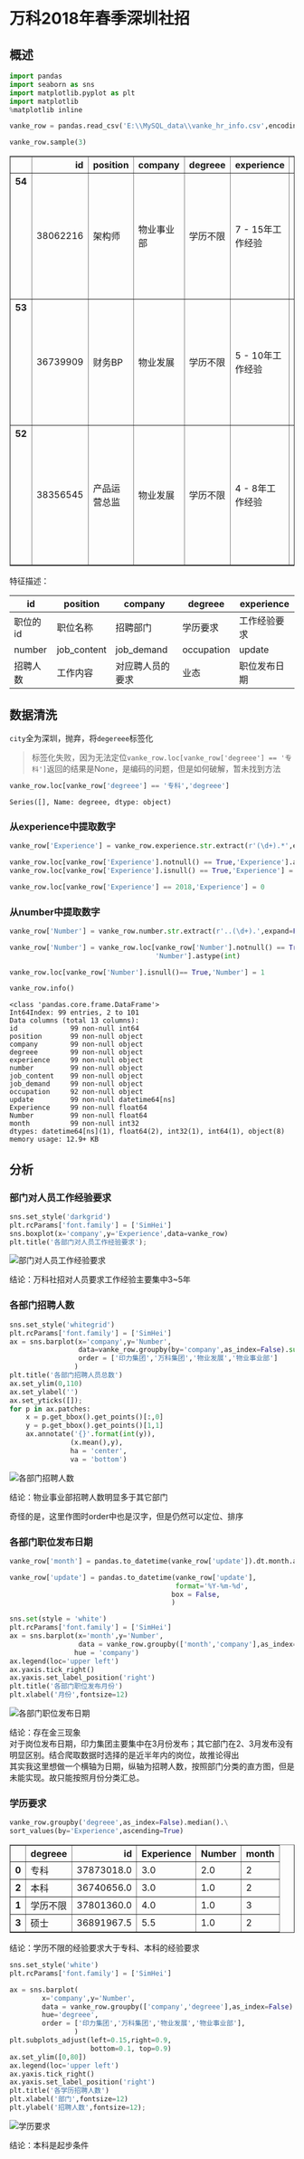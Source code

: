 
# 万科2018年春季深圳社招

## 概述


```python
import pandas
import seaborn as sns
import matplotlib.pyplot as plt
import matplotlib
%matplotlib inline
```


```python
vanke_row = pandas.read_csv('E:\\MySQL_data\\vanke_hr_info.csv',encoding = 'utf-8')
```


```python
vanke_row.sample(3)
```




<div>
<style>
    .dataframe thead tr:only-child th {
        text-align: right;
    }

    .dataframe thead th {
        text-align: left;
    }

    .dataframe tbody tr th {
        vertical-align: top;
    }
</style>
<table border="1" class="dataframe">
  <thead>
    <tr style="text-align: right;">
      <th></th>
      <th>id</th>
      <th>position</th>
      <th>company</th>
      <th>degreee</th>
      <th>experience</th>
      <th>number</th>
      <th>job_content</th>
      <th>job_demand</th>
      <th>occupation</th>
      <th>update</th>
      <th>Experience</th>
      <th>Number</th>
      <th>month</th>
    </tr>
  </thead>
  <tbody>
    <tr>
      <th>54</th>
      <td>38062216</td>
      <td>架构师</td>
      <td>物业事业部</td>
      <td>学历不限</td>
      <td>7 - 15年工作经验</td>
      <td>招聘1人</td>
      <td>1、主导公司产品架构设计或对现有技术架构的优化，技术选型决策； 2、新技术预演，将合适的新开...</td>
      <td>1.7~12年工作经验，7年以上JAVA开发经验，至少负责过两个以上大中型系统的总体规划和架...</td>
      <td>NaN</td>
      <td>2018-02-28</td>
      <td>7.0</td>
      <td>1.0</td>
      <td>2</td>
    </tr>
    <tr>
      <th>53</th>
      <td>36739909</td>
      <td>财务BP</td>
      <td>物业发展</td>
      <td>学历不限</td>
      <td>5 - 10年工作经验</td>
      <td>招聘1人</td>
      <td>岗位职责： 1、负责业务单元的财务指标设定及管理，熟悉预算管理； 2、核算管理及财务运营管理...</td>
      <td>任职要求： 1、本科以上学历，会计、财务或相关专业，具有中级以上职称，CPA、ACCA等资格...</td>
      <td>NaN</td>
      <td>2018-02-28</td>
      <td>5.0</td>
      <td>1.0</td>
      <td>2</td>
    </tr>
    <tr>
      <th>52</th>
      <td>38356545</td>
      <td>产品运营总监</td>
      <td>物业发展</td>
      <td>学历不限</td>
      <td>4 - 8年工作经验</td>
      <td>招聘1人</td>
      <td>岗位职责  理解公司的互联网产品战略，参与制定产品方案，负责制定全国运营方案；  搭建与...</td>
      <td>任职要求  具有极致的创造力，对发现和解决问题高度兴奋；  5年以上工作经验，有15人以...</td>
      <td>物业</td>
      <td>2018-03-07</td>
      <td>4.0</td>
      <td>1.0</td>
      <td>3</td>
    </tr>
  </tbody>
</table>
</div>



特征描述：<br>

|id|position|company|degreee|experience|
|-------|-------|-------|------|----------|
|职位的id|职位名称|招聘部门|学历要求|工作经验要求|
|number|job_content|job_demand|occupation|update|
|招聘人数|工作内容|对应聘人员的要求|业态|职位发布日期|


## 数据清洗

`city`全为深圳，抛弃，将`degereee`标签化<br>
> 标签化失败，因为无法定位`vanke_row.loc[vanke_row['degreee'] == '专科']`返回的结果是None，是编码的问题，但是如何破解，暂未找到方法<br>


```python
vanke_row.loc[vanke_row['degreee'] == '专科','degreee']
```




    Series([], Name: degreee, dtype: object)



### 从experience中提取数字


```python
vanke_row['Experience'] = vanke_row.experience.str.extract(r'(\d+).*',expand=False)

vanke_row.loc[vanke_row['Experience'].notnull() == True,'Experience'].astype(int)
vanke_row.loc[vanke_row['Experience'].isnull() == True,'Experience'] = 0

vanke_row.loc[vanke_row['Experience'] == 2018,'Experience'] = 0
```

### 从number中提取数字


```python
vanke_row['Number'] = vanke_row.number.str.extract(r'..(\d+).',expand=False)

vanke_row['Number'] = vanke_row.loc[vanke_row['Number'].notnull() == True,\
                                    'Number'].astype(int)

vanke_row.loc[vanke_row['Number'].isnull()== True,'Number'] = 1
```


```python
vanke_row.info()
```

    <class 'pandas.core.frame.DataFrame'>
    Int64Index: 99 entries, 2 to 101
    Data columns (total 13 columns):
    id             99 non-null int64
    position       99 non-null object
    company        99 non-null object
    degreee        99 non-null object
    experience     99 non-null object
    number         99 non-null object
    job_content    99 non-null object
    job_demand     99 non-null object
    occupation     92 non-null object
    update         99 non-null datetime64[ns]
    Experience     99 non-null float64
    Number         99 non-null float64
    month          99 non-null int32
    dtypes: datetime64[ns](1), float64(2), int32(1), int64(1), object(8)
    memory usage: 12.9+ KB


## 分析

### 部门对人员工作经验要求


```python
sns.set_style('darkgrid')
plt.rcParams['font.family'] = ['SimHei']
sns.boxplot(x='company',y='Experience',data=vanke_row)
plt.title('各部门对人员工作经验要求');
```


![部门对人员工作经验要求](https://github.com/incipient1/vanke_recruiting_2018_spring_shenzhen/blob/master/img/output_16_0.png)


结论：万科社招对人员要求工作经验主要集中3~5年

### 各部门招聘人数


```python
sns.set_style('whitegrid')
plt.rcParams['font.family'] = ['SimHei']
ax = sns.barplot(x='company',y='Number',
                 data=vanke_row.groupby(by='company',as_index=False).sum(),
                 order = ['印力集团','万科集团','物业发展','物业事业部']
                )
plt.title('各部门招聘人员总数')
ax.set_ylim(0,110)
ax.set_ylabel('')
ax.set_yticks([]);
for p in ax.patches:
    x = p.get_bbox().get_points()[:,0]
    y = p.get_bbox().get_points()[1,1]
    ax.annotate('{}'.format(int(y)),
               (x.mean(),y),
               ha = 'center',
               va = 'bottom')
```


![各部门招聘人数](https://github.com/incipient1/vanke_recruiting_2018_spring_shenzhen/blob/master/img/output_19_0.png)


结论：物业事业部招聘人数明显多于其它部门

奇怪的是，这里作图时order中也是汉字，但是仍然可以定位、排序

### 各部门职位发布日期


```python
vanke_row['month'] = pandas.to_datetime(vanke_row['update']).dt.month.astype(int)
```


```python
vanke_row['update'] = pandas.to_datetime(vanke_row['update'],
                                         format='%Y-%m-%d',
                                        box = False,
                                        )
```


```python
sns.set(style = 'white')
plt.rcParams['font.family'] = ['SimHei']
ax = sns.barplot(x='month',y='Number',
                 data = vanke_row.groupby(['month','company'],as_index=False).sum(),
                hue = 'company')
ax.legend(loc='upper left')
ax.yaxis.tick_right()
ax.yaxis.set_label_position('right')
plt.title('各部门职位发布月份')
plt.xlabel('月份',fontsize=12)
```



![各部门职位发布日期](https://github.com/incipient1/vanke_recruiting_2018_spring_shenzhen/blob/master/img/output_25_1.png)


结论：存在金三现象<br>
对于岗位发布日期，印力集团主要集中在3月份发布；其它部门在2、3月发布没有明显区别。结合爬取数据时选择的是近半年内的岗位，故推论得出<br>
其实我这里想做一个横轴为日期，纵轴为招聘人数，按照部门分类的直方图，但是未能实现。故只能按照月份分类汇总。

### 学历要求


```python
vanke_row.groupby('degreee',as_index=False).median().\
sort_values(by='Experience',ascending=True)
```




<div>
<style>
    .dataframe thead tr:only-child th {
        text-align: right;
    }

    .dataframe thead th {
        text-align: left;
    }

    .dataframe tbody tr th {
        vertical-align: top;
    }
</style>
<table border="1" class="dataframe">
  <thead>
    <tr style="text-align: right;">
      <th></th>
      <th>degreee</th>
      <th>id</th>
      <th>Experience</th>
      <th>Number</th>
      <th>month</th>
    </tr>
  </thead>
  <tbody>
    <tr>
      <th>0</th>
      <td>专科</td>
      <td>37873018.0</td>
      <td>3.0</td>
      <td>2.0</td>
      <td>2</td>
    </tr>
    <tr>
      <th>2</th>
      <td>本科</td>
      <td>36740656.0</td>
      <td>3.0</td>
      <td>1.0</td>
      <td>2</td>
    </tr>
    <tr>
      <th>1</th>
      <td>学历不限</td>
      <td>37801360.0</td>
      <td>4.0</td>
      <td>1.0</td>
      <td>3</td>
    </tr>
    <tr>
      <th>3</th>
      <td>硕士</td>
      <td>36891967.5</td>
      <td>5.5</td>
      <td>1.0</td>
      <td>2</td>
    </tr>
  </tbody>
</table>
</div>



结论：学历不限的经验要求大于专科、本科的经验要求


```python
sns.set_style('white')
plt.rcParams['font.family'] = ['SimHei']

ax = sns.barplot(
        x='company',y='Number',
        data = vanke_row.groupby(['company','degreee'],as_index=False).sum(),
        hue='degreee',
        order = ['印力集团','万科集团','物业发展','物业事业部'],
                )
plt.subplots_adjust(left=0.15,right=0.9,
                    bottom=0.1, top=0.9)
ax.set_ylim([0,80])
ax.legend(loc='upper left')
ax.yaxis.tick_right()
ax.yaxis.set_label_position('right')
plt.title('各学历招聘人数')
plt.xlabel('部门',fontsize=12)
plt.ylabel('招聘人数',fontsize=12);
```


![学历要求](https://github.com/incipient1/vanke_recruiting_2018_spring_shenzhen/blob/master/img/output_30_1.png)


结论：本科是起步条件
